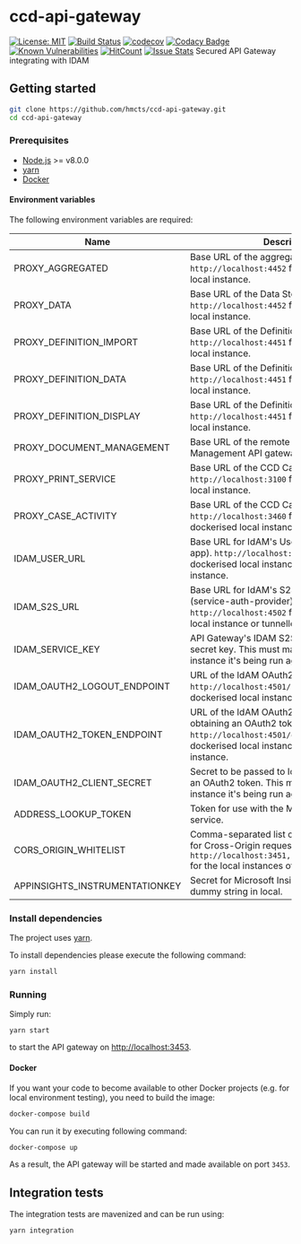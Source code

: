# ccd-api-gateway
[![License: MIT](https://img.shields.io/badge/License-MIT-yellow.svg)](https://opensource.org/licenses/MIT)
[![Build Status](https://travis-ci.org/hmcts/ccd-api-gateway.svg?branch=master)](https://travis-ci.org/hmcts/ccd-api-gateway)
[![codecov](https://codecov.io/gh/hmcts/ccd-api-gateway/branch/master/graph/badge.svg)](https://codecov.io/gh/hmcts/ccd-api-gateway)
[![Codacy Badge](https://api.codacy.com/project/badge/Grade/f3ab7a7b6b784e76bc23a020628729e5)](https://www.codacy.com/app/adr1ancho/ccd-api-gateway?utm_source=github.com&amp;utm_medium=referral&amp;utm_content=hmcts/ccd-api-gateway&amp;utm_campaign=Badge_Grade)
[![Known Vulnerabilities](https://snyk.io/test/github/hmcts/ccd-api-gateway/badge.svg)](https://snyk.io/test/github/hmcts/ccd-api-gateway)
[![HitCount](http://hits.dwyl.io/srUk7z/hmcts/ccd-api-gateway.svg)](http://hits.dwyl.io/srUk7z/hmcts/ccd-api-gateway)
[![Issue Stats](http://issuestats.com/github/hmcts/ccd-api-gateway/badge/pr)](http://issuestats.com/github/hmcts/ccd-api-gateway)
Secured API Gateway integrating with IDAM

## Getting started

```bash
git clone https://github.com/hmcts/ccd-api-gateway.git
cd ccd-api-gateway
```

### Prerequisites

* [Node.js](https://nodejs.org/) >= v8.0.0
* [yarn](https://yarnpkg.com/)
* [Docker](https://www.docker.com)

#### Environment variables

The following environment variables are required:

| Name | Description |
|------|-------------|
| PROXY_AGGREGATED | Base URL of the aggregated API. `http://localhost:4452` for the dockerised local instance. |
| PROXY_DATA | Base URL of the Data Store API. `http://localhost:4452` for the dockerised local instance. |
| PROXY_DEFINITION_IMPORT | Base URL of the Definition Store API. `http://localhost:4451` for the dockerised local instance. |
| PROXY_DEFINITION_DATA | Base URL of the Definition Store API. `http://localhost:4451` for the dockerised local instance. |
| PROXY_DEFINITION_DISPLAY | Base URL of the Definition Store API. `http://localhost:4451` for the dockerised local instance. |
| PROXY_DOCUMENT_MANAGEMENT | Base URL of the remote Document Management API gateway. |
| PROXY_PRINT_SERVICE | Base URL of the CCD Case Data Print Service. `http://localhost:3100` for the dockerised local instance. |
| PROXY_CASE_ACTIVITY | Base URL of the CCD Case Activity API. `http://localhost:3460` for the non-dockerised local instance. |
| IDAM_USER_URL | Base URL for IdAM's User API service (idam-app). `http://localhost:4501` for the dockerised local instance or tunnelled `dev` instance. |
| IDAM_S2S_URL | Base URL for IdAM's S2S API service (service-auth-provider). `http://localhost:4502` for the dockerised local instance or tunnelled `dev` instance. |
| IDAM_SERVICE_KEY | API Gateway's IDAM S2S micro-service secret key. This must match the IDAM instance it's being run against. |
| IDAM_OAUTH2_LOGOUT_ENDPOINT | URL of the IdAM OAuth2 API `logout` endpoint. `http://localhost:4501/session/:token` for the dockerised local instance. |
| IDAM_OAUTH2_TOKEN_ENDPOINT | URL of the IdAM OAuth2 API endpoint for obtaining an OAuth2 token. `http://localhost:4501/oauth2/token` for the dockerised local instance or tunnelled `dev` instance. |
| IDAM_OAUTH2_CLIENT_SECRET | Secret to be passed to IdAM when obtaining an OAuth2 token. This must match the IdAM instance it's being run against. |
| ADDRESS_LOOKUP_TOKEN | Token for use with the MoJ Address Lookup service. |
| CORS_ORIGIN_WHITELIST | Comma-separated list of authorised origins for Cross-Origin requests. `http://localhost:3451,http://localhost:3452` for the local instances of CCD |
| APPINSIGHTS_INSTRUMENTATIONKEY | Secret for Microsoft Insights logging, can be a dummy string in local. |

### Install dependencies

The project uses [yarn](https://yarnpkg.com/).

To install dependencies please execute the following command:

```bash
yarn install
```

### Running

Simply run:

```
yarn start
```

to start the API gateway on [http://localhost:3453](http://localhost:3453).

#### Docker

If you want your code to become available to other Docker projects (e.g. for local environment testing), you need to build the image:

```bash
docker-compose build
```

You can run it by executing following command:

```bash
docker-compose up
```

As a result, the API gateway will be started and made available on port `3453`.

## Integration tests

The integration tests are mavenized and can be run using:

```bash
yarn integration
```
